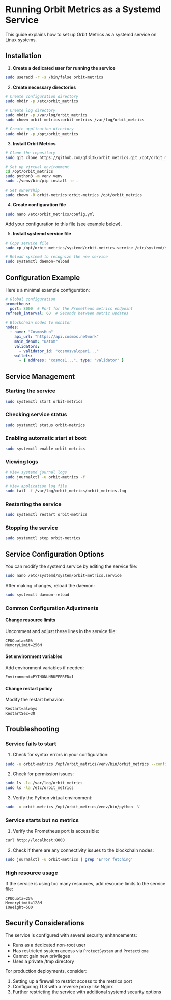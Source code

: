 # Running Orbit Metrics as a Systemd Service

This guide explains how to set up Orbit Metrics as a systemd service on Linux systems.

## Installation

1. **Create a dedicated user for running the service**

```bash
sudo useradd -r -s /bin/false orbit-metrics
```

2. **Create necessary directories**

```bash
# Create configuration directory
sudo mkdir -p /etc/orbit_metrics

# Create log directory
sudo mkdir -p /var/log/orbit_metrics
sudo chown orbit-metrics:orbit-metrics /var/log/orbit_metrics

# Create application directory
sudo mkdir -p /opt/orbit_metrics
```

3. **Install Orbit Metrics**

```bash
# Clone the repository
sudo git clone https://github.com/qf3l3k/orbit_metrics.git /opt/orbit_metrics

# Set up virtual environment
cd /opt/orbit_metrics
sudo python3 -m venv venv
sudo ./venv/bin/pip install -e .

# Set ownership
sudo chown -R orbit-metrics:orbit-metrics /opt/orbit_metrics
```

4. **Create configuration file**

```bash
sudo nano /etc/orbit_metrics/config.yml
```

Add your configuration to this file (see example below).

5. **Install systemd service file**

```bash
# Copy service file
sudo cp /opt/orbit_metrics/systemd/orbit-metrics.service /etc/systemd/system/

# Reload systemd to recognize the new service
sudo systemctl daemon-reload
```

## Configuration Example

Here's a minimal example configuration:

```yaml
# Global configuration
prometheus:
  port: 8000  # Port for the Prometheus metrics endpoint
refresh_interval: 60  # Seconds between metric updates

# Blockchain nodes to monitor
nodes:
  - name: "CosmosHub"
    api_url: "https://api.cosmos.network"
    main_denom: "uatom"
    validators:
      - validator_id: "cosmosvaloper1..."
    wallets:
      - { address: "cosmos1...", type: "validator" }
```

## Service Management

### Starting the service

```bash
sudo systemctl start orbit-metrics
```

### Checking service status

```bash
sudo systemctl status orbit-metrics
```

### Enabling automatic start at boot

```bash
sudo systemctl enable orbit-metrics
```

### Viewing logs

```bash
# View systemd journal logs
sudo journalctl -u orbit-metrics -f

# View application log file
sudo tail -f /var/log/orbit_metrics/orbit_metrics.log
```

### Restarting the service

```bash
sudo systemctl restart orbit-metrics
```

### Stopping the service

```bash
sudo systemctl stop orbit-metrics
```

## Service Configuration Options

You can modify the systemd service by editing the service file:

```bash
sudo nano /etc/systemd/system/orbit-metrics.service
```

After making changes, reload the daemon:

```bash
sudo systemctl daemon-reload
```

### Common Configuration Adjustments

#### Change resource limits

Uncomment and adjust these lines in the service file:

```
CPUQuota=50%
MemoryLimit=256M
```

#### Set environment variables

Add environment variables if needed:

```
Environment=PYTHONUNBUFFERED=1
```

#### Change restart policy

Modify the restart behavior:

```
Restart=always
RestartSec=30
```

## Troubleshooting

### Service fails to start

1. Check for syntax errors in your configuration:

```bash
sudo -u orbit-metrics /opt/orbit_metrics/venv/bin/orbit_metrics --config /etc/orbit_metrics/config.yml --log-level DEBUG
```

2. Check for permission issues:

```bash
sudo ls -la /var/log/orbit_metrics
sudo ls -la /etc/orbit_metrics
```

3. Verify the Python virtual environment:

```bash
sudo -u orbit-metrics /opt/orbit_metrics/venv/bin/python -V
```

### Service starts but no metrics

1. Verify the Prometheus port is accessible:

```bash
curl http://localhost:8000
```

2. Check if there are any connectivity issues to the blockchain nodes:

```bash
sudo journalctl -u orbit-metrics | grep "Error fetching"
```

### High resource usage

If the service is using too many resources, add resource limits to the service file:

```
CPUQuota=25%
MemoryLimit=128M
IOWeight=500
```

## Security Considerations

The service is configured with several security enhancements:

- Runs as a dedicated non-root user
- Has restricted system access via `ProtectSystem` and `ProtectHome`
- Cannot gain new privileges
- Uses a private /tmp directory

For production deployments, consider:

1. Setting up a firewall to restrict access to the metrics port
2. Configuring TLS with a reverse proxy like Nginx
3. Further restricting the service with additional systemd security options